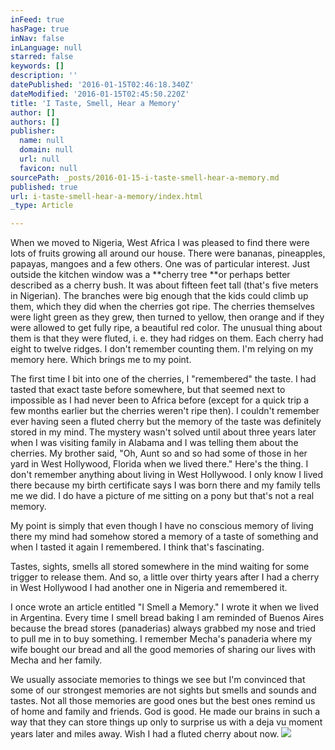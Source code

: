 ```yaml
---
inFeed: true
hasPage: true
inNav: false
inLanguage: null
starred: false
keywords: []
description: ''
datePublished: '2016-01-15T02:46:18.340Z'
dateModified: '2016-01-15T02:45:50.220Z'
title: 'I Taste, Smell, Hear a Memory'
author: []
authors: []
publisher:
  name: null
  domain: null
  url: null
  favicon: null
sourcePath: _posts/2016-01-15-i-taste-smell-hear-a-memory.md
published: true
url: i-taste-smell-hear-a-memory/index.html
_type: Article

---
```

When we moved to Nigeria, West Africa I was pleased to find there were lots of fruits growing all around our house. There were bananas, pineapples, papayas, mangoes and a few others.  One was of particular interest.  Just outside the kitchen window was a **cherry tree **or perhaps better described as a cherry bush.  It was about fifteen feet tall (that's five meters in Nigerian).  The branches were big enough that the kids could climb up them, which they did when the cherries got ripe.  The cherries themselves were light green as they grew, then turned to yellow, then orange and if they were allowed to get fully ripe, a beautiful red color.  The unusual thing about them is that they were fluted, i. e. they had ridges on them.  Each cherry had eight to twelve ridges.  I don't remember counting them.  I'm relying on my memory here.  Which brings me to my point.

The first time I bit into one of the cherries, I "remembered" the taste.  I had tasted that exact taste before somewhere, but that seemed next to impossible as I had never been to Africa before (except for a quick trip a few months earlier but the cherries weren't ripe then).  I couldn't remember ever having seen a fluted cherry but the memory of the taste was definitely stored in my mind.  The mystery wasn't solved until about three years later when I was visiting family in Alabama and I was telling them about the cherries.  My brother said, "Oh, Aunt so and so had some of those in her yard in West Hollywood, Florida when we lived there."  Here's the thing.  I don't remember anything about living in West Hollywood.  I only know I lived there because my birth certificate says I was born there and my family tells me we did.  I do have a picture of me sitting on a pony but that's not a real memory.

My point is simply that even though I have no conscious memory of living there my mind had somehow stored a memory of a taste of something and when I tasted it again I remembered.  I think that's fascinating. 

Tastes, sights, smells all stored somewhere in the mind waiting for some trigger to release them.  And so, a little over thirty years after I had a cherry in West Hollywood I had another one in Nigeria and remembered it.

I once wrote an article entitled "I Smell a Memory."  I wrote it when we lived in Argentina.  Every time I smell bread baking I am reminded of Buenos Aires because the bread stores (panaderias) always grabbed my nose and tried to pull me in to buy something.  I remember Mecha's panaderia where my wife bought our bread and all the good memories of sharing our lives with Mecha and her family.  

We usually associate memories to things we see but I'm convinced that some of our strongest memories are not sights but smells and sounds and tastes.  Not all those memories are good ones but the best ones remind us of home and family and friends.  God is good.  He made our brains in such a way that they can store things up only to surprise us with a deja vu moment years later and miles away.  Wish I had a fluted cherry about now.
![](https://the-grid-user-content.s3-us-west-2.amazonaws.com/20fa08fa-6ee6-44bb-b3ac-ad4e541aeef9.jpg)